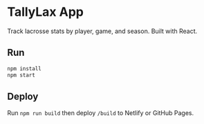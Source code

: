 # TallyLax App

Track lacrosse stats by player, game, and season. Built with React.

## Run

```bash
npm install
npm start
```

## Deploy

Run `npm run build` then deploy `/build` to Netlify or GitHub Pages.
